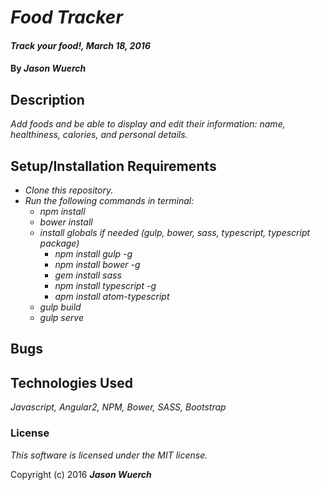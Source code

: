 # _Food Tracker_

#### _Track your food!, March 18, 2016_

#### By _**Jason Wuerch**_

## Description

_Add foods and be able to display and edit their information: name, healthiness, calories, and personal details._

## Setup/Installation Requirements

* _Clone this repository._
* _Run the following commands in terminal:_
  * _npm install_
  * _bower install_
  * _install globals if needed (gulp, bower, sass, typescript, typescript package)_
    * _npm install gulp -g_
    * _npm install bower -g_
    * _gem install sass_
    * _npm install typescript -g_
    * _apm install atom-typescript_
  * _gulp build_
  * _gulp serve_

## Bugs

## Technologies Used

_Javascript, Angular2, NPM, Bower, SASS, Bootstrap_

### License

_This software is licensed under the MIT license._

Copyright (c) 2016 _**Jason Wuerch**_
